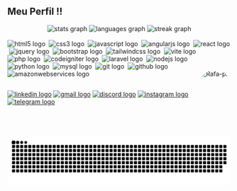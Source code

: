 ## Meu Perfil !!

<div align="center">
  <img src="https://github-readme-stats.vercel.app/api?username=Jhonatha-Ruan&hide_title=false&hide_rank=false&show_icons=true&include_all_commits=true&count_private=true&disable_animations=false&theme=dark&locale=pt-br&hide_border=true&order=1" height="124" alt="stats graph"  />
  <img src="https://github-readme-stats.vercel.app/api/top-langs?username=Jhonatha-Ruan&locale=pt-br&hide_title=false&layout=compact&card_width=320&langs_count=5&theme=dark&hide_border=true&order=2" height="124" alt="languages graph"  />
  <img src="https://streak-stats.demolab.com?user=Jhonatha-Ruan&locale=pt-br&mode=weekly&theme=dark&hide_border=true&border_radius=5&order=3" height="124" alt="streak graph"  />
</div>
  
<div style="display: inline_block"><br>
  <img src="https://skillicons.dev/icons?i=html" height="35" alt="html5 logo"  />
  <img width="0" />
  <img src="https://skillicons.dev/icons?i=css" height="35" alt="css3 logo"  />
  <img width="0" />
  <img src="https://skillicons.dev/icons?i=js" height="35" alt="javascript logo"  />
  <img width="0" />
  <img src="https://skillicons.dev/icons?i=angular" height="35" alt="angularjs logo"  />
  <img width="0" />
  <img src="https://skillicons.dev/icons?i=react" height="35" alt="react logo"  />
  <img width="0" />
  <img src="https://skillicons.dev/icons?i=jquery" height="35" alt="jquery logo"  />
  <img width="0" />
  <img src="https://skillicons.dev/icons?i=bootstrap" height="35" alt="bootstrap logo"  />
  <img width="0" />
  <img src="https://skillicons.dev/icons?i=tailwind" height="35" alt="tailwindcss logo"  />
  <img width="0" />
  <img src="https://skillicons.dev/icons?i=vite" height="35" alt="vite logo"  />
  <img width="0" />
  <img src="https://skillicons.dev/icons?i=php" height="35" alt="php logo"  />
  <img width="0" />
  <img src="https://cdn.jsdelivr.net/gh/devicons/devicon/icons/codeigniter/codeigniter-plain.svg" height="35" alt="codeigniter logo"  />
  <img width="0" />
  <img src="https://skillicons.dev/icons?i=laravel" height="35" alt="laravel logo"  />
  <img width="0" />
  <img src="https://skillicons.dev/icons?i=nodejs" height="35" alt="nodejs logo"  />
  <img width="0" />
  <img src="https://skillicons.dev/icons?i=py" height="35" alt="python logo"  />
  <img width="0" />
  <img src="https://skillicons.dev/icons?i=mysql" height="35" alt="mysql logo"  />
  <img width="0" />
  <img src="https://skillicons.dev/icons?i=git" height="35" alt="git logo"  />
  <img width="0" />
  <img src="https://skillicons.dev/icons?i=github" height="35" alt="github logo"  />
  <img width="0" />
  <img src="https://skillicons.dev/icons?i=aws" height="35" alt="amazonwebservices logo"  />
  <img align="right" alt="Rafa-pic" height="150" style="border-radius:50px;" src="https://images-wixmp-ed30a86b8c4ca887773594c2.wixmp.com/f/ee430770-df2f-493d-8e11-e178794b36a5/d4txxx1-9177727a-412a-4ef8-9b06-92a7f8490ba6.gif?token=eyJ0eXAiOiJKV1QiLCJhbGciOiJIUzI1NiJ9.eyJzdWIiOiJ1cm46YXBwOjdlMGQxODg5ODIyNjQzNzNhNWYwZDQxNWVhMGQyNmUwIiwiaXNzIjoidXJuOmFwcDo3ZTBkMTg4OTgyMjY0MzczYTVmMGQ0MTVlYTBkMjZlMCIsIm9iaiI6W1t7InBhdGgiOiJcL2ZcL2VlNDMwNzcwLWRmMmYtNDkzZC04ZTExLWUxNzg3OTRiMzZhNVwvZDR0eHh4MS05MTc3NzI3YS00MTJhLTRlZjgtOWIwNi05MmE3Zjg0OTBiYTYuZ2lmIn1dXSwiYXVkIjpbInVybjpzZXJ2aWNlOmZpbGUuZG93bmxvYWQiXX0.0h3jC0lei2cVVENjeoG36YQ7Gu5Vwp0eV3COsSgaekM">
</div>
  
##

<div align="left">
  <a href="https://www.linkedin.com/in/jhonatha-ruan-314969211/" target="_blank"><img src="https://img.shields.io/static/v1?message=LinkedIn&logo=linkedin&label=&color=0077B5&logoColor=white&labelColor=&style=for-the-badge" height="36" alt="linkedin logo"/></a> 
  <a href="mailto:jhonatanruan95@gmail.com"><img src="https://img.shields.io/static/v1?message=Gmail&logo=gmail&label=&color=D14836&logoColor=white&labelColor=&style=for-the-badge" height="35" alt="gmail logo"/></a>
  <a href="https://discord.com/users/jhonatha." target="_blank"><img src="https://img.shields.io/static/v1?message=Discord&logo=discord&label=&color=7289DA&logoColor=white&labelColor=&style=for-the-badge" height="35" alt="discord logo"/></a>
  <a href="https://www.instagram.com/jhonatha.ruan/" target="_blank"><img src="https://img.shields.io/static/v1?message=Instagram&logo=instagram&label=&color=E4405F&logoColor=white&labelColor=&style=for-the-badge" height="35" alt="instagram logo"/></a>
  <a href="https://t.me/jhonatharuan" target="_blank"><img src="https://img.shields.io/static/v1?message=Telegram&logo=telegram&label=&color=2CA5E0&logoColor=white&labelColor=&style=for-the-badge" height="35" alt="telegram logo"/></a>
</div>

###

<img src="https://raw.githubusercontent.com/Jhonatha-Ruan/Jhonatha-Ruan/output/snake.svg" alt="Snake animation" />

###
